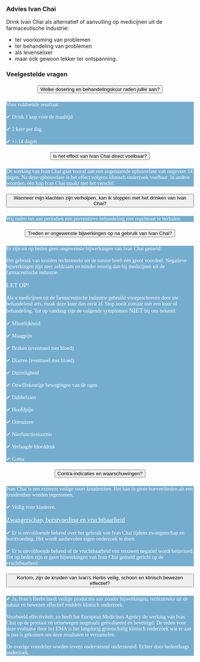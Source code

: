### Advies Ivan Chai

Drink Ivan Chai als alternatief of aanvulling op medicijnen uit de farmaceutische industrie:

* ter voorkoming van problemen
* ter behandeling van problemen
* als levenselixer
* maar óók gewoon lekker ter ontspanning.

### Veelgestelde vragen

<div data-aos="fade-right" class="col-md-12 aos-init aos-animate">
                    <div class="accordion" id="faqAccordion">
                        <div class="card shadow">
                            <div class="card-header" id="heading_1">
                                <h5 style="font-family:papyrus; text-align:center" class="mb-0">
                                    <button class="btn btn-link collapsed" type="button" data-toggle="collapse" data-target="#collapse_1" aria-expanded="false" aria-controls="collapse_1">Welke dosering en behandelingskuur raden jullie aan?
                                    </button>
                                </h5>
                            </div>
                            <div id="collapse_1" class="collapse" aria-labelledby="heading_1" data-parent="#faqAccordion" style="">
                                <div class="card-body" style="background-color: #75adcf; color: white">
                                    <p style="font-family:candara">
                                    Voor voldoende resultaat:<br><br>✔ Drink 1 kop vóór de maaltijd<br><br>✔ 2 keer per dag<br><br>✔ +/-14 dagen
                                    </p>
                                </div>
                            </div>
                        </div>
                        <div class="card shadow">
                            <div class="card-header" id="heading_2">
                                <h5 style="font-family:papyrus; text-align:center" class="mb-0">
                                    <button class="btn btn-link collapsed" type="button" data-toggle="collapse" data-target="#collapse_2" aria-expanded="false" aria-controls="collapse_2">Is het effect van Ivan Chai direct voelbaar?
                                    </button>
                                </h5>
                            </div>
                            <div id="collapse_2" class="collapse" aria-labelledby="heading_2" data-parent="#faqAccordion" style="">
                                <div class="card-body" style="background-color: #75adcf; color: white">
                                    <p style="font-family:candara">
                                        De werking van Ivan Chai gaat vooraf aan een zogenaamde opbouwfase van ongeveer 14 dagen. Na deze opbouwfase is het effect volgens klinisch onderzoek voelbaar. In andere woorden, één kop Ivan Chai maakt niet het verschil.
                                    </p>
                                </div>
                            </div>
                        </div>
                        <div class="card shadow">
                            <div class="card-header" id="heading_3">
                                <h5 style="font-family:papyrus; text-align:center" class="mb-0">
                                    <button class="btn btn-link collapsed" type="button" data-toggle="collapse" data-target="#collapse_3" aria-expanded="false" aria-controls="collapse_3">
                                        Wanneer mijn klachten zijn verholpen, kan ik stoppen met het drinken van Ivan Chai?
                                    </button>
                                </h5>
                            </div>
                            <div id="collapse_3" class="collapse" aria-labelledby="heading_3" data-parent="#faqAccordion" style="">
                                <div class="card-body" style="background-color: #75adcf; color: white">
                                    <p style="font-family:candara">
                                        Wij raden het aan periodiek een preventieve behandeling met regelmaat te herhalen.
                                    </p>
                                </div>
                            </div>
                        </div>
                        <div class="card shadow">
                            <div class="card-header" id="heading_4">
                                <h5 style="font-family:papyrus; text-align:center" class="mb-0">
                                    <button class="btn btn-link collapsed" type="button" data-toggle="collapse" data-target="#collapse_4" aria-expanded="false" aria-controls="collapse_4">
                                        Treden er ongewenste bijwerkingen op na gebruik van Ivan Chai?
                                    </button>
                                </h5>
                            </div>
                            <div id="collapse_4" class="collapse" aria-labelledby="heading_4" data-parent="#faqAccordion" style="">
                                <div class="card-body" style="background-color: #75adcf; color: white">
                                    <p style="font-family:candara">
                                        Er zijn tot op heden geen ongewenste bijwerkingen van Ivan Chai gemeld:<br><br>Het gebruik van kruiden rechtstreeks uit de natuur heeft één groot voordeel. Negatieve bijwerkingen zijn zeer zeldzaam en minder ernstig dan bij medicijnen uit de farmaceutische industrie.<br><br><big>LET OP!</big><br><br>Als u medicijnen uit de farmaceutische industrie gebruikt voorgeschreven door uw behandelend arts, maak deze kuur dan eerst af. Stop nooit zomaar met een kuur of behandeling. Tot op vandaag zijn de volgende symptomen <big>NIET</big> bij ons bekend:<br><br>✔ Misselijkheid<br><br>✔ Maagpijn<br><br>✔ Braken (eventueel met bloed)<br><br>✔ Diarree (eventueel met bloed)<br><br>✔ Duizeligheid<br><br>✔ Onwillekeurige bewegingen van de ogen<br><br>✔ Dubbelzien<br><br>✔ Hoofdpijn<br><br>✔ Oorsuizen<br><br>✔ Nierfunctiestoornis<br><br>✔ Verlaagde bloeddruk<br><br>✔ Coma
                                    </p>
                                </div>
                            </div>
                        </div>
                        <div class="card shadow">
                            <div class="card-header" id="heading_5">
                                <h5 style="font-family:papyrus; text-align:center" class="mb-0">
                                    <button class="btn btn-link collapsed" type="button" data-toggle="collapse" data-target="#collapse_5" aria-expanded="false" aria-controls="collapse_5">
                                        Contra-indicaties en waarschuwingen?
                                    </button>
                                </h5>
                            </div>
                            <div id="collapse_5" class="collapse" aria-labelledby="heading_5" data-parent="#faqAccordion" style="">
                                <div class="card-body" style="background-color: #75adcf; color: white">
                                    <p style="font-family:candara">
                                        Ivan Chai is een extreem veilige soort kruidenthee. Het kan in grote hoeveelheden als een kruidenthee worden ingenomen.<br><br>✔ Veilig voor kinderen.<br><br><big><u>Zwangerschap, borstvoeding en vruchtbaarheid</u></big><br><br>✔ Er is onvoldoende bekend over het gebruik van Ivan Chai tijdens zwangerschap en borstvoeding. Het wordt aanbevolen eigen onderzoek te doen.<br><br>✔ Er is onvoldoende bekend of de vruchtbaarheid van vrouwen negatief wordt beïnvloed. Tot op heden zijn er geen bijwerkingen van Ivan Chai gemeld gericht op de vruchtbaarheid.
                                    </p>
                                </div>
                            </div>
                        </div>
                        <div class="card shadow">
                            <div class="card-header" id="heading_6">
                                <h5 style="font-family:papyrus" class="mb-0">
                                    <button class="btn btn-link collapsed" type="button" data-toggle="collapse" data-target="#collapse_6" aria-expanded="false" aria-controls="collapse_6">
                                        Kortom, zijn de kruiden van Ivan's Herbs veilig, schoon en klinisch bewezen effectief?
                                    </button>
                                </h5>
                            </div>
                            <div id="collapse_6" class="collapse" aria-labelledby="heading_6" data-parent="#faqAccordion" style="">
                                <div class="card-body" style="background-color: #75adcf; color: white">
                                    <p style="font-family:candara">
                                        ✔ Ja, Ivan’s Herbs biedt veilige producten aan zonder bijwerkingen, rechtstreeks uit de natuur en bewezen effectief middels klinisch onderzoek.<br><br>Voorbeeld effectiviteit: zo heeft het European Medicines Agency de werking van Ivan Chai op de prostaat en urinewegen nogmaals geëvalueerd en bevestigd. De reden voor deze evaluatie door het EMA is het langdurig grootschalig klinisch onderzoek wat er aan te pas is gekomen om deze resultaten te verzamelen.<br><br>De overige voordelen worden tevens ondersteund ondersteund. Echter door hedendaags onderzoek.
                                    </p>
                                </div>
                            </div>
                        </div>













